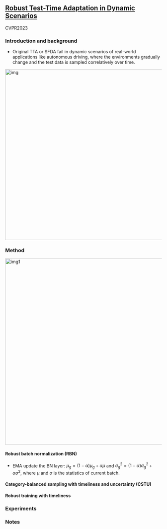 ## [Robust Test-Time Adaptation in Dynamic Scenarios](https://www.notion.so/Robust-Test-Time-Adaptation-in-Dynamic-Scenarios-23d0738e57134439b89c64e86e0b3f03?pvs=4)

CVPR2023

### Introduction and background
- Original TTA or SFDA fail in dynamic scenarios of real-world applications like autonomous driving, where the environments gradually change and the test data
is sampled correlatively over time.
<img width=550 alt="img" src="https://github.com/Jo-wang/Daily-Paper-Reading/assets/46414159/d4387f26-4fe9-435e-8de1-be8e8e0dfb0e">

### Method
<img width=600 alt="img1" src="https://github.com/Jo-wang/Daily-Paper-Reading/assets/46414159/3d382f39-960d-44ad-8607-159484a79b26">

#### Robust batch normalization (RBN)
- EMA update the BN layer: $\mu_g =(1-\alpha) \mu_g+\alpha \mu$ and $\sigma_g^2 =(1-\alpha) \sigma_g^2+\alpha \sigma^2$, where $\mu$ and $\sigma$ is the statistics of current batch.
#### Category-balanced sampling with timeliness and uncertainty (CSTU)
#### Robust training with timeliness
### Experiments

### Notes
